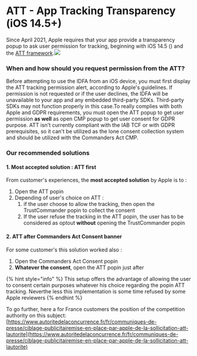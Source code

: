 # ATT - App Tracking Transparency (iOS 14.5+)

Since April 2021, Apple requires that your app provide a transparency popup to ask user permission for tracking, beginning with iOS 14.5 () and the [ATT framework](https://developer.apple.com/app-store/user-privacy-and-data-use/).![](https://2406699966-files.gitbook.io/\~/files/v0/b/gitbook-legacy-files/o/assets%2F-Lh69-tfWlhrtYE5Vhvq%2F-MaiF-w24SWv5y8SOIMW%2F-MaiGjF-iT3r253c4x3p%2Fimage.png?alt=media\&token=8dd6783b-70cb-4116-9cd8-74becdea30a7)

### When and how should you request permission from the ATT?  <a href="#when-and-how-should-you-request-permission-from-the-att" id="when-and-how-should-you-request-permission-from-the-att"></a>

Before attempting to use the IDFA from an iOS device, you must first display the ATT tracking permission alert, according to Apple's guidelines. If permission is not requested or if the user declines, the IDFA will be unavailable to your app and any embedded third-party SDKs. Third-party SDKs may not function properly in this case.To really complies with both Apple and GDPR requirements, you must open the ATT popup to get user permission **as well** as open CMP popup to get user consent for GDPR purpose. ATT isn't currently compliant with the IAB TCF or with GDPR prerequisites, so it can't be utilized as the lone consent collection system and should be utilized with the Commanders Act CMP.

### Our recommended solutions <a href="#our-recommended-solutions" id="our-recommended-solutions"></a>

#### 1. Most accepted solution : ATT first <a href="#1.-most-accepted-solution-att-first" id="1.-most-accepted-solution-att-first"></a>

From customer's experiences, the **most accepted solution** by Apple is to :

1. Open the ATT popin
2. Depending of user's choice on ATT :
   1. if the user choose to allow the tracking, then open the TrustCommander popin to collect the consent
   2. If the user refuse the tracking in the ATT popin, the user has to be considered as optout **without** opening the TrustCommander popin

#### 2. ATT after Commanders Act Consent banner <a href="#2.-att-after-trustcommander" id="2.-att-after-trustcommander"></a>

For some customer's this solution worked also :

1. Open the Commanders Act Consent popin
2. **Whatever the consent**, open the ATT popin just after

{% hint style="info" %}
This setup offers the advantage of allowing the user to consent certain purposes whatever his choice regarding the popin ATT tracking. Neverthe less this implementation is some time refused by some Apple reviewers
{% endhint %}

To go further, here a for France customers the position of the competition authority on this subject: [https://www.autoritedelaconcurrence.fr/fr/communiques-de-presse/ciblage-publicitairemise-en-place-par-apple-de-la-sollicitation-att-lautorite](https://www.autoritedelaconcurrence.fr/fr/communiques-de-presse/ciblage-publicitairemise-en-place-par-apple-de-la-sollicitation-att-lautorite)
